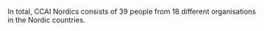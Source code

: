 In total, CCAI Nordics consists of 39 people from 18 different organisations in the Nordic countries.
